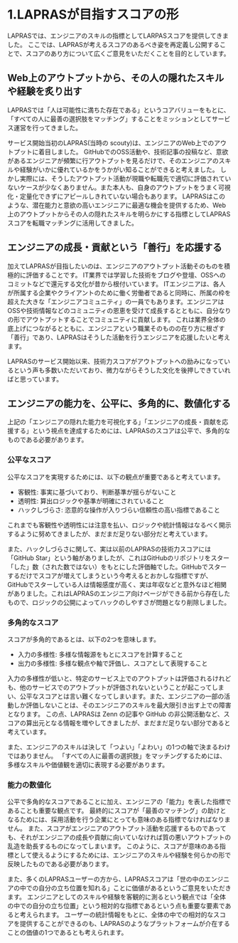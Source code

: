 # 1.LAPRASが目指すスコアの形

LAPRASでは、エンジニアのスキルの指標としてLARPASスコアを提供してきました。
ここでは、LAPRASが考えるスコアのあるべき姿を再定義し公開することで、スコアのあり方について広くご意見をいただくことを目的としています。


## Web上のアウトプットから、その人の隠れたスキルや経験を炙り出す

LAPRASでは「人は可能性に満ちた存在である」というコアバリューをもとに、「すべての人に最善の選択肢をマッチング」することをミッションとしてサービス運営を行ってきました。

サービス開始当初のLAPRAS(当時の scouty)は、エンジニアのWeb上でのアウトプットに着目しました。
GitHubでのOSS活動や、技術記事の投稿など、意欲があるエンジニアが頻繁に行アウトプットを見るだけで、そのエンジニアのスキルや経験がいかに優れているかをうかがい知ることができると考えました。
しかし実際には、そうしたアウトプット活動が現職や転職先で適切に評価されていないケースが少なくありません。また本人も、自身のアウトプットをうまく可視化・定量化できずにアピールしきれていない場合もあります。
LAPRASはこのような、潜在能力と意欲の高いエンジニアに最適な機会を提供するため、Web上のアウトプットからその人の隠れたスキルを明らかにする指標としてLAPRASスコアを転職マッチングに活用してきました。

## エンジニアの成長・貢献という「善行」を応援する

加えてLAPRASが目指したいのは、エンジニアのアウトプット活動そのものを積極的に評価することです。
IT業界では学習した技術をブログや登壇、OSSへのコミットなどで還元する文化が昔から根付いています。
ITエンジニアは、各人が所属する企業やクライアントのために働く労働者であると同時に、所属の枠を超えた大きな「エンジニアコミュニティ」の一員でもあります。エンジニアはOSSや技術情報などのコミュニティの恩恵を受けて成長するとともに、自分なりの形でアウトプットすることでコミュニティに貢献します。
これは業界全体の底上げにつながるとともに、エンジニアという職業そのものの在り方に根ざす「善行」であり、LAPRASはそうした活動を行うエンジニアを応援したいと考えます。

LAPRASのサービス開始以来、技術力スコアがアウトプットへの励みになっているという声も多数いただいており、微力ながらそうした文化を後押しできていればと思っています。

## エンジニアの能力を、公平に、多角的に、数値化する

上記の「エンジニアの隠れた能力を可視化する」「エンジニアの成長・貢献を応援する」という視点を達成するためには、LAPRASのスコアは公平で、多角的なものである必要があります。

### 公平なスコア
公平なスコアを実現するためには、以下の観点が重要であると考えています。

* 客観性: 事実に基づいており、判断基準が揺らがないこと
* 透明性: 算出ロジックや基準が明確にされていること
* ハックしづらさ: 恣意的な操作が入りづらい信頼性の高い指標であること

これまでも客観性や透明性には注意を払い、ロジックや統計情報はなるべく開示するように努めてきましたが、まだまだ足りない部分だと考えています。

また、ハックしづらさに関して、実は以前のLAPRASの技術力スコアには「GitHub Star」という軸がありましたが、これはGitHubのリポジトリをスター「した」数（された数ではない）をもとにした評価軸でした。GitHubでスターするだけでスコアが増えてしまうという今考えるとおかしな指標ですが、GitHubでスターしている人は情報感度が高く、実は年収などと意外なほど相関がありました。これはLAPRASのエンジニア向けページができる前から存在したもので、ロジックの公開によってハックのしやすさが問題となり削除しました。

### 多角的なスコア

スコアが多角的であるとは、以下の2つを意味します。

* 入力の多様性: 多様な情報源をもとにスコアを計算すること
* 出力の多様性: 多様な観点や軸で評価し、スコアとして表現すること

入力の多様性が低いと、特定のサービス上でのアウトプットは評価されるけれども、他のサービスでのアウトプットが評価されないということが起こってしまい、公平なスコアとは言い難くなってしまいます。また、エンジニアの一部の活動しか評価しないことは、そのエンジニアのスキルを最大限引き出す上での障害となります。
この点、LAPRASは Zenn の記事や GitHub の非公開活動など、スコアの算出元となる情報を増やしてきましたが、まだまだ足りない部分であると考えています。

また、エンジニアのスキルは決して「つよい」「よわい」の1つの軸で決まるわけではありません。
「すべての人に最善の選択肢」をマッチングするためには、多様なスキルや価値観を適切に表現する必要があります。


### 能力の数値化

公平で多角的なスコアであることに加え、エンジニアの「能力」を表した指標であることも重要な観点です。
最終的にスコアが「最善のマッチング」の助けとなるためには、採用活動を行う企業にとっても意味のある指標でなければなりません。
また、スコアがエンジニアのアウトプット活動を応援するものであっても、それがエンジニアの成長や貢献に向いていなければ質の悪いアウトプットの乱造を助長するものになってしまいます。
このように、スコアが意味のある指標として使えるようにするためには、エンジニアのスキルや経験を何らかの形で反映したものである必要があります。

また、多くのLAPRASユーザーの方から、LAPRASスコアは「世の中のエンジニアの中での自分の立ち位置を知れる」ことに価値があるというご意見をいただきます。
エンジニアとしてのスキルや経験を客観的に測るという観点では「全体の中での自分の立ち位置」という相対的な指標であるという点も重要な要素であると考えられます。
ユーザーの統計情報をもとに、全体の中での相対的なスコアを提供することができるのも、LAPRASのようなプラットフォームが介在することの価値の1つであるとも考えられます。

